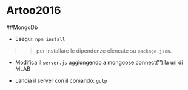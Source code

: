 # Artoo2016
##MongoDb

- Esegui:  `npm install`

>  > per installare le dipendenze elencate su `package.json`.

- Modifica il `server.js` aggiungendo a mongoose.connect('') la uri di MLAB

- Lancia il server con il comando: `gulp`
